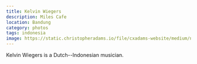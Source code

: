 ```yaml
---
title: Kelvin Wiegers
description: Miles Cafe
location: Bandung
category: photos
tags: indonesia
image: https://static.christopheradams.io/file/cxadams-website/medium/nextcloud/Photos/Albums/2019/20190914-2255_Bandung_Miles/20190914-2255_Bandung_Miles_L1008316-0.jpg
---
```


Kelvin Wiegers is a Dutch--Indonesian musician.
